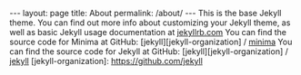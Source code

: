 <attachment contenteditable="false" data-atts="%5B%5D" data-aid=".atts-853cab61-91b7-42b6-8ed0-be8ff1ec3d91"></attachment><p>--- layout: page title: About permalink: /about/ --- This is the base Jekyll theme. You can find out more info about customizing your Jekyll theme, as well as basic Jekyll usage documentation at [jekyllrb.com](https://jekyllrb.com/) You can find the source code for Minima at GitHub: [jekyll][jekyll-organization] / [minima](https://github.com/jekyll/minima) You can find the source code for Jekyll at GitHub: [jekyll][jekyll-organization] / [jekyll](https://github.com/jekyll/jekyll) [jekyll-organization]: https://github.com/jekyll</p><p><br></p>